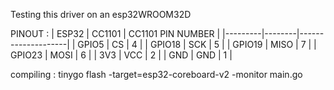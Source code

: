 Testing this driver on an esp32WROOM32D

PINOUT :
| ESP32   | CC1101 | CC1101 PIN NUMBER |
|---------|--------|--------------------|
| GPIO5   | CS     | 4                |
| GPIO18  | SCK    | 5                |
| GPIO19  | MISO   | 7                |
| GPIO23  | MOSI   | 6                |
| 3V3     | VCC    | 2                |
| GND     | GND    | 1                |


compiling : tinygo flash -target=esp32-coreboard-v2 -monitor main.go